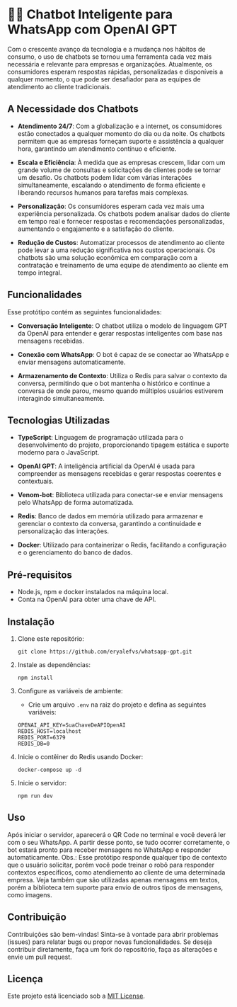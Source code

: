 # 🤖📲 Chatbot Inteligente para WhatsApp com OpenAI GPT

Com o crescente avanço da tecnologia e a mudança nos hábitos de consumo, o uso de chatbots se tornou uma ferramenta cada vez mais necessária e relevante para empresas e organizações. Atualmente, os consumidores esperam respostas rápidas, personalizadas e disponíveis a qualquer momento, o que pode ser desafiador para as equipes de atendimento ao cliente tradicionais. 

## A Necessidade dos Chatbots

- **Atendimento 24/7**: Com a globalização e a internet, os consumidores estão conectados a qualquer momento do dia ou da noite. Os chatbots permitem que as empresas forneçam suporte e assistência a qualquer hora, garantindo um atendimento contínuo e eficiente.

- **Escala e Eficiência**: À medida que as empresas crescem, lidar com um grande volume de consultas e solicitações de clientes pode se tornar um desafio. Os chatbots podem lidar com várias interações simultaneamente, escalando o atendimento de forma eficiente e liberando recursos humanos para tarefas mais complexas.

- **Personalização**: Os consumidores esperam cada vez mais uma experiência personalizada. Os chatbots podem analisar dados do cliente em tempo real e fornecer respostas e recomendações personalizadas, aumentando o engajamento e a satisfação do cliente.

- **Redução de Custos**: Automatizar processos de atendimento ao cliente pode levar a uma redução significativa nos custos operacionais. Os chatbots são uma solução econômica em comparação com a contratação e treinamento de uma equipe de atendimento ao cliente em tempo integral.

## Funcionalidades
Esse protótipo contém as seguintes funcionalidades:

- **Conversação Inteligente**: O chatbot utiliza o modelo de linguagem GPT da OpenAI para entender e gerar respostas inteligentes com base nas mensagens recebidas.
  
- **Conexão com WhatsApp**: O bot é capaz de se conectar ao WhatsApp e enviar mensagens automaticamente.

- **Armazenamento de Contexto**: Utiliza o Redis para salvar o contexto da conversa, permitindo que o bot mantenha o histórico e continue a conversa de onde parou, mesmo quando múltiplos usuários estiverem interagindo simultaneamente.

## Tecnologias Utilizadas

- **TypeScript**: Linguagem de programação utilizada para o desenvolvimento do projeto, proporcionando tipagem estática e suporte moderno para o JavaScript.

- **OpenAI GPT**: A inteligência artificial da OpenAI é usada para compreender as mensagens recebidas e gerar respostas coerentes e contextuais.

- **Venom-bot**: Biblioteca utilizada para conectar-se e enviar mensagens pelo WhatsApp de forma automatizada.

- **Redis**: Banco de dados em memória utilizado para armazenar e gerenciar o contexto da conversa, garantindo a continuidade e personalização das interações.

- **Docker**: Utilizado para containerizar o Redis, facilitando a configuração e o gerenciamento do banco de dados.

## Pré-requisitos

- Node.js, npm e docker instalados na máquina local.
- Conta na OpenAI para obter uma chave de API.

## Instalação

1. Clone este repositório:

    ```
    git clone https://github.com/eryalefvs/whatsapp-gpt.git
    ```

2. Instale as dependências:

    ```
    npm install
    ```

3. Configure as variáveis de ambiente:

   - Crie um arquivo `.env` na raiz do projeto e defina as seguintes variáveis:

    ```
    OPENAI_API_KEY=SuaChaveDeAPIOpenAI
    REDIS_HOST=localhost
    REDIS_PORT=6379
    REDIS_DB=0
    ```

4. Inicie o contêiner do Redis usando Docker:

    ```
    docker-compose up -d
    ```

5. Inicie o servidor:

    ```
    npm run dev
    ```

## Uso

Após iniciar o servidor, aparecerá o QR Code no terminal e você deverá ler com o seu WhatsApp. A partir desse ponto, se tudo ocorrer corretamente, o bot estará pronto para receber mensagens no WhatsApp e responder automaticamente.
Obs.: Esse protótipo responde qualquer tipo de contexto que o usuário solicitar, porém você pode treinar o robô para responder contextos específicos, como atendiemento ao cliente de uma determinada empresa. Veja também que são utilizadas apenas mensagens em textos, porém a biblioteca tem suporte para envio de outros tipos de mensagens, como imagens.  

## Contribuição

Contribuições são bem-vindas! Sinta-se à vontade para abrir problemas (issues) para relatar bugs ou propor novas funcionalidades. Se deseja contribuir diretamente, faça um fork do repositório, faça as alterações e envie um pull request.

## Licença

Este projeto está licenciado sob a [MIT License](https://opensource.org/licenses/MIT).

